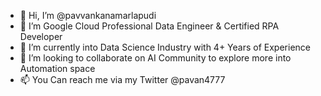 - 👋 Hi, I’m @pavvankanamarlapudi
- 👀 I’m Google Cloud Professional Data Engineer & Certified RPA Developer
- 🌱 I’m currently into Data Science Industry with 4+ Years of Experience
- 💞️ I’m looking to collaborate on AI Community to explore more into Automation space
- 📫  You Can reach me via my Twitter @pavan4777

<!---
pavvankanamarlapudi/pavvankanamarlapudi is a ✨ special ✨ repository because its `README.md` (this file) appears on your GitHub profile.
You can click the Preview link to take a look at your changes.
--->

